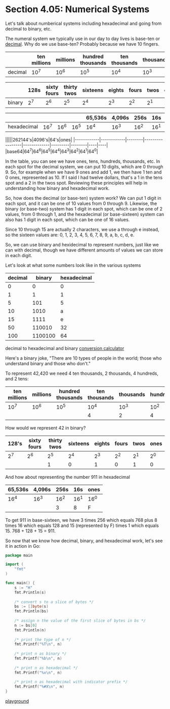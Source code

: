 # Section 4.05: Numerical Systems  
  
Let's talk about numberical systems including hexadecimal and going from decimal to binary, etc.  
  
The numeral system we typically use in our day to day lives is base-ten or [decimal](https://en.wikipedia.org/wiki/Decimal). Why do we use base-ten? Probably because we have 10 fingers.  
  
||ten millions|millions|hundred thousands|ten thousands|thousands|hundreds|tens|ones| 
|------------|------------|--------|-----------------|-------------|---------|--------|----|----|
|decimal|10<sup>7</sup>|10<sup>6</sup>|10<sup>5</sup>|10<sup>4</sup>|10<sup>3</sup>|10<sup>2</sup>|10<sup>1</sup>|10<sup>0</sup>|

||128s|sixty fours|thirty twos|sixteens|eights|fours|twos|ones|
|------------|------------|--------|-----------------|-------------|---------|--------|----|----|
|binary|2<sup>7</sup>|2<sup>6</sup>|2<sup>5</sup>|2<sup>4</sup>|2<sup>3</sup>|2<sup>2</sup>|2<sup>1</sup>|2<sup>0</sup>|

|||||65,536s|4,096s|256s|16s|ones|
|------------|------------|--------|-----------------|-------------|---------|--------|----|----|
|hexadecimal|16<sup>7</sup>|16<sup>6</sup>|16<sup>5</sup>|16<sup>4</sup>|16<sup>3</sup>|16<sup>2</sup>|16<sup>1</sup>|16<sup>0</sup>|

|||||262144's|4096's|64's|ones|
|------------|------------|--------|-----------------|-------------|---------|--------|----|----|
|base64|64<sup>7</sup>|64<sup>6</sup>|64<sup>5</sup>|64<sup>4</sup>|64<sup>3</sup>|64<sup>2</sup>|64<sup>1</sup>|64<sup>0</sup>|
  
In the table, you can see we have ones, tens, hundreds, thousands, etc. In each spot for the decimal system, we can put 10 digits, which are 0 through 9. So, for example when we have 9 ones and add 1, we then have 1 ten and 0 ones, represented as 10. If I said I had twelve dollars, that's a 1 in the tens spot and a 2 in the twos spot. Reviewing these principles will help in understanding how binary and hexadecimal work.  
  
So, how does the decimal (or base-ten) system work? We can put 1 digit in each spot, and it can be one of 10 values from 0 through 9. Likewise, the binary (or base-two) system has 1 digit in each spot, which can be one of 2 values, from 0 through 1, and the hexadecimal (or base-sixteen) system can also has 1 digit in each spot, which can be one of 16 values.  
  
Since 10 through 15 are actually 2 characters, we use a through e instead, so the sixteen values are: 0, 1, 2, 3, 4, 5, 6, 7, 8, 9, a, b, c, d, e.  
  
So, we can use binary and hexidecimal to represent numbers, just like we can with decimal, though we have different amounts of values we can store in each digit.  
  
Let's look at what some numbers look like in the various systems

|decimal|binary|hexadecimal|
|-------|------|-----------|
|0|0|0|
|1|1|1|
|5|101|5|
|10|1010|a|
|15|1111|e|
|50|110010|32|
|100|1100100|64|

decimal to hexadecimal and binary [conversion calculator](http://www.rapidtables.com/convert/number/decimal-to-hex.htm)  
  
Here's a binary joke, "There are 10 types of people in the world; those who understand binary and those who don't."  

To represent 42,420 we need 4 ten thousands, 2 thousands, 4 hundreds, and 2 tens:

|ten millions|millions|hundred thousands|ten thousands|thousands|hundreds|tens|ones| 
|------------|--------|-----------------|-------------|---------|--------|----|----|
|10<sup>7</sup>|10<sup>6</sup>|10<sup>5</sup>|10<sup>4</sup>|10<sup>3</sup>|10<sup>2</sup>|10<sup>1</sup>|10<sup>0</sup>|
|            |        |                 |      4      |    2    |    4   | 2  | 0  |

How would we represent 42 in binary?


|128's|sixty fours|thirty twos|sixteens|eights|fours|twos|ones|
|-----|-----------|-----------|--------|------|-----|----|----|
|2<sup>7</sup>|2<sup>6</sup>|2<sup>5</sup>|2<sup>4</sup>|2<sup>3</sup>|2<sup>2</sup>|2<sup>1</sup>|2<sup>0</sup>|
|             |             |      1      |      0      |      1      |      0      |      1      |      0      |

And how about representing the number 911 in hexadecimal


|65,536s|4,096s|256s|16s|ones|
|-------|------|----|---|----|
|16<sup>4</sup>|16<sup>3</sup>|16<sup>2</sup>|16<sup>1</sup>|16<sup>0</sup>|
|              |              |       3      |       8      |     F        |  
  

To get 911 in base-sixteen, we have 3 times 256 which equals 768 plus 8 times 16 which equals 128 and 15 (represented by F) times 1 which equals 15. 768 + 128 + 15 = 911.  

So now that we know how decimal, binary, and hexadecimal work, let's see it in action in Go:

```go
package main

import (
	"fmt"
)

func main() {
	s := "H"
	fmt.Println(s)
	
	/* convert s to a slice of bytes */
	bs := []byte(s)
	fmt.Println(bs)
	
	/* assign n the value of the first slice of bytes in bs */
	n := bs[0]
	fmt.Println(n)
	
	/* print the type of n */
	fmt.Printf("%T\n", n)
	
	/* print n as binary */
	fmt.Printf("%b\n", n)
	
	/* print n as hexadecimal */
	fmt.Printf("%x\n", n)
	
	/* print n as hexadecimal with indicator prefix */
	fmt.Printf("%#X\n", n)
}

```
[playground](https://play.golang.org/p/qZU3tk92_H)  

